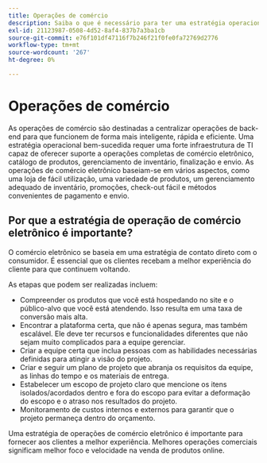 ```yaml
---
title: Operações de comércio
description: Saiba o que é necessário para ter uma estratégia operacional bem-sucedida para seu negócio de comércio eletrônico.
exl-id: 21123987-0508-4d52-8af4-837b7a3ba1cb
source-git-commit: e76f101df47116f7b246f21f0fe0fa72769d2776
workflow-type: tm+mt
source-wordcount: '267'
ht-degree: 0%

---
```


# Operações de comércio

As operações de comércio são destinadas a centralizar operações de back-end para que funcionem de forma mais inteligente, rápida e eficiente. Uma estratégia operacional bem-sucedida requer uma forte infraestrutura de TI capaz de oferecer suporte a operações completas de comércio eletrônico, catálogo de produtos, gerenciamento de inventário, finalização e envio. As operações de comércio eletrônico baseiam-se em vários aspectos, como uma loja de fácil utilização, uma variedade de produtos, um gerenciamento adequado de inventário, promoções, check-out fácil e métodos convenientes de pagamento e envio.

## Por que a estratégia de operação de comércio eletrônico é importante?

O comércio eletrônico se baseia em uma estratégia de contato direto com o consumidor. É essencial que os clientes recebam a melhor experiência do cliente para que continuem voltando.

As etapas que podem ser realizadas incluem:

- Compreender os produtos que você está hospedando no site e o público-alvo que você está atendendo. Isso resulta em uma taxa de conversão mais alta.
- Encontrar a plataforma certa, que não é apenas segura, mas também escalável. Ele deve ter recursos e funcionalidades diferentes que não sejam muito complicados para a equipe gerenciar.
- Criar a equipe certa que inclua pessoas com as habilidades necessárias definidas para atingir a visão do projeto.
- Criar e seguir um plano de projeto que abranja os requisitos da equipe, as linhas do tempo e os materiais de entrega.
- Estabelecer um escopo de projeto claro que mencione os itens isolados/acordados dentro e fora do escopo para evitar a deformação do escopo e o atraso nos resultados do projeto.
- Monitoramento de custos internos e externos para garantir que o projeto permaneça dentro do orçamento.

Uma estratégia de operações de comércio eletrônico é importante para fornecer aos clientes a melhor experiência. Melhores operações comerciais significam melhor foco e velocidade na venda de produtos online.
